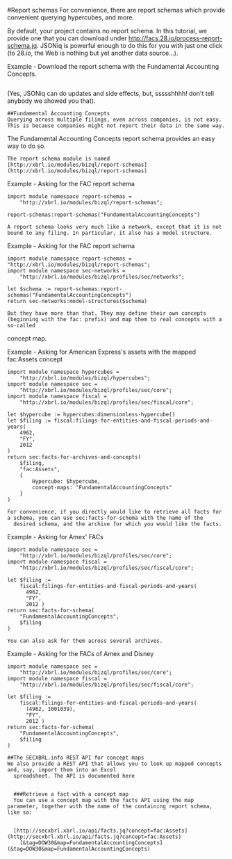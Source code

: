 
  #Report schemas
  For convenience, there are report schemas which provide convenient querying hypercubes, and more.

  By default, your project contains no report schema. In this tutorial, we provide one that you can download
    under http://facs.28.io/process-report-schema.jq. JSONiq is powerful enough to do this for you with
    just one click (to 28.io, the Web is nothing but yet another data source...).

  
 Example - Download the report schema with the Fundamental Accounting Concepts.

    
    
```jsoniq
```

  
  (Yes, JSONiq can do updates and side effects, but, ssssshhhh! don't tell anybody we showed you that).

  
    ##Fundamental Accounting Concepts
    Querying across multiple filings, even across companies, is not easy. This is because companies might not report their data in the same way.
The Fundamental Accounting Concepts report schema provides an easy way to do so.

    The report schema module is named [http://xbrl.io/modules/bizql/report-schemas](http://xbrl.io/modules/bizql/report-schemas)

    
 Example - Asking for the FAC report schema

      
      
```jsoniq
import module namespace report-schemas =
    "http://xbrl.io/modules/bizql/report-schemas";

report-schemas:report-schemas("FundamentalAccountingConcepts")
```

    
    A report schema looks very much like a network, except that it is not bound to any filing. In particular, it also has a model structure.

    
 Example - Asking for the FAC report schema

      
      
```jsoniq
import module namespace report-schemas = "http://xbrl.io/modules/bizql/report-schemas";
import module namespace sec-networks =
    "http://xbrl.io/modules/bizql/profiles/sec/networks";

let $schema := report-schemas:report-schemas("FundamentalAccountingConcepts")
return sec-networks:model-structures($schema)
```

    
    But they have more than that. They may define their own concepts (beginning with the fac: prefix) and map them to real concepts with a so-called
concept map.

    
 Example - Asking for American Express's assets with the mapped fac:Assets concept

      
      
```jsoniq
import module namespace hypercubes =
    "http://xbrl.io/modules/bizql/hypercubes";
import module namespace sec =
    "http://xbrl.io/modules/bizql/profiles/sec/core";
import module namespace fiscal =
    "http://xbrl.io/modules/bizql/profiles/sec/fiscal/core";

let $hypercube := hypercubes:dimensionless-hypercube()
let $filing := fiscal:filings-for-entities-and-fiscal-periods-and-years(
    4962,
    "FY",
    2012
)
return sec:facts-for-archives-and-concepts(
    $filing,
    "fac:Assets",
    {
        Hypercube: $hypercube,
        concept-maps: "FundamentalAccountingConcepts"
    }
)

```

    
    For convenience, if you directly would like to retrieve all facts for a schema, you can use sec:facts-for-schema with the name of the
      desired schema, and the archive for which you would like the facts.

    
 Example - Asking for Amex' FACs

      
      
```jsoniq
import module namespace sec =
    "http://xbrl.io/modules/bizql/profiles/sec/core";
import module namespace fiscal =
    "http://xbrl.io/modules/bizql/profiles/sec/fiscal/core";

let $filing :=
    fiscal:filings-for-entities-and-fiscal-periods-and-years(
      4962,
      "FY",
      2012 )
return sec:facts-for-schema(
    "FundamentalAccountingConcepts",
    $filing
)
```

    
    You can also ask for them across several archives.

    
 Example - Asking for the FACs of Amex and Disney

      
      
```jsoniq
import module namespace sec =
    "http://xbrl.io/modules/bizql/profiles/sec/core";
import module namespace fiscal =
    "http://xbrl.io/modules/bizql/profiles/sec/fiscal/core";

let $filing :=
    fiscal:filings-for-entities-and-fiscal-periods-and-years(
      (4962, 1001039),
      "FY",
      2012 )
return sec:facts-for-schema(
    "FundamentalAccountingConcepts",
    $filing
)
```

    
  
  
    ##The SECXBRL.info REST API for concept maps
    We also provide a REST API that allows you to look up mapped concepts and, say, import them into an Excel
      spreadsheet. The API is documented here

    
      ###Retrieve a fact with a concept map
      You can use a concept map with the facts API using the map parameter, together with the name of the containing report schema, like so:
      

      [http://secxbrl.xbrl.io/api/facts.jq?concept=fac:Assets](http://secxbrl.xbrl.io/api/facts.jq?concept=fac:Assets)
        [&tag=DOW30&map=FundamentalAccountingConcepts](&tag=DOW30&map=FundamentalAccountingConcepts)

    
  
